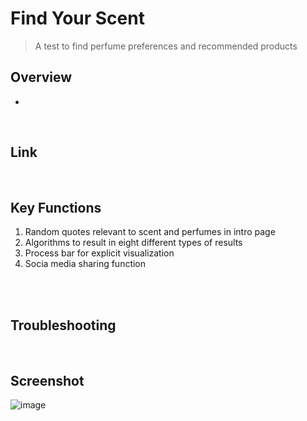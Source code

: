 # Find Your Scent
> A test to find perfume preferences and recommended products

## Overview
-  
<br>


## Link

<br>

## Key Functions
1. Random quotes relevant to scent and perfumes in intro page
2. Algorithms to result in eight different types of results
3. Process bar for explicit visualization
4. Socia media sharing function
<br>

<br>


## Troubleshooting

<br>

## Screenshot
![image](https://user-images.githubusercontent.com/80025366/185788621-5340f578-213d-4326-82a9-79d23c7e706b.png)
